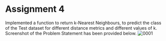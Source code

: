 # Assignment 4
Implemented a function to return k-Nearest Neighbours, to predict the class of the Test dataset for different distance metrics and different values of k. Screenshot of the Problem Statement has been provided below.
![0001](https://user-images.githubusercontent.com/41446517/101985620-4042e000-3caf-11eb-9914-e75770e5d889.jpg)
